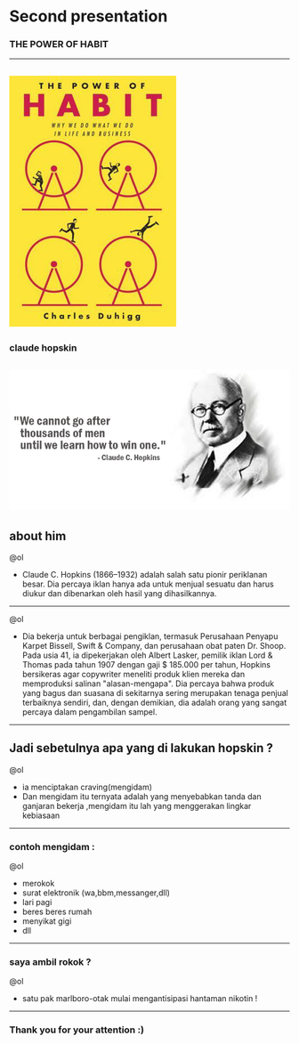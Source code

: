 # Second presentation
### THE POWER OF HABIT
---

![Flux Explained](https://raw.githubusercontent.com/amrullohrifq/Presentation-1/master/12609433.jpg)
---
### claude hopskin
![Flux Explained](https://raw.githubusercontent.com/amrullohrifq/Presentation-1/master/Claude-C.-Hopkins.png)
---
## about him

@ol
- Claude C. Hopkins (1866–1932) adalah salah satu pionir periklanan besar. Dia percaya iklan hanya ada untuk menjual sesuatu dan harus diukur dan dibenarkan oleh hasil yang dihasilkannya.

---
@ol
- Dia bekerja untuk berbagai pengiklan, termasuk Perusahaan Penyapu Karpet Bissell, Swift & Company, dan perusahaan obat paten Dr. Shoop. Pada usia 41, ia dipekerjakan oleh Albert Lasker, pemilik iklan Lord & Thomas pada tahun 1907 dengan gaji $ 185.000 per tahun, Hopkins bersikeras agar copywriter meneliti produk klien mereka dan memproduksi salinan "alasan-mengapa". Dia percaya bahwa produk yang bagus dan suasana di sekitarnya sering merupakan tenaga penjual terbaiknya sendiri, dan, dengan demikian, dia adalah orang yang sangat percaya dalam pengambilan sampel.

---

## Jadi sebetulnya apa yang di lakukan hopskin ?

@ol
- ia menciptakan craving(mengidam)
- Dan mengidam itu ternyata adalah yang menyebabkan tanda dan ganjaran bekerja ,mengidam itu lah yang menggerakan lingkar kebiasaan 

---

### contoh mengidam :

@ol
- merokok
- surat elektronik (wa,bbm,messanger,dll)
- lari pagi
- beres beres rumah
- menyikat gigi
- dll

---


### saya ambil rokok ?

@ol
- satu pak marlboro-otak mulai mengantisipasi hantaman nikotin !


---

### Thank you for your attention :)




